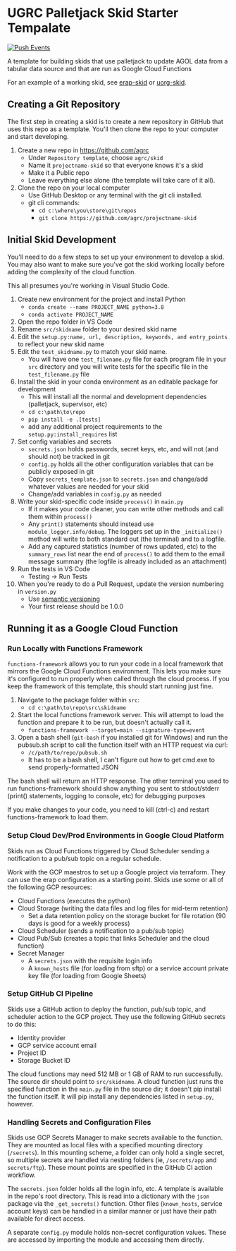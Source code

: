 # UGRC Palletjack Skid Starter Tempalate

[![Push Events](https://github.com/agrc/broadband-speedtest-skid/actions/workflows/push.yml/badge.svg)](https://github.com/agrc/broadband-speedtest-skid/actions/workflows/push.yml)

A template for building skids that use palletjack to update AGOL data from a tabular data source and that are run as Google Cloud Functions

For an example of a working skid, see [erap-skid](https://github.com/agrc/erap-skid) or [uorg-skid](https://github.com/agrc/uorg-skid).

## Creating a Git Repository

The first step in creating a skid is to create a new repository in GitHub that uses this repo as a template. You'll then clone the repo to your computer and start developing.

1. Create a new repo in <https://github.com/agrc>
   - Under `Repository template`, choose `agrc/skid`
   - Name it `projectname-skid` so that everyone knows it's a skid
   - Make it a Public repo
   - Leave everything else alone (the template will take care of it all).
1. Clone the repo on your local computer
   - Use GitHub Desktop or any terminal with the git cli installed.
   - git cli commands:
      - `cd c:\where\you\store\git\repos`
      - `git clone https://github.com/agrc/projectname-skid`

## Initial Skid Development

You'll need to do a few steps to set up your environment to develop a skid. You may also want to make sure you've got the skid working locally before adding the complexity of the cloud function.

This all presumes you're working in Visual Studio Code.

1. Create new environment for the project and install Python
   - `conda create --name PROJECT_NAME python=3.8`
   - `conda activate PROJECT_NAME`
1. Open the repo folder in VS Code
1. Rename `src/skidname` folder to your desired skid name
1. Edit the `setup.py:name, url, description, keywords, and entry_points` to reflect your new skid name
1. Edit the `test_skidname.py` to match your skid name.
   - You will have one `test_filename.py` file for each program file in your `src` directory and you will write tests for the specific file in the `test_filename.py` file
1. Install the skid in your conda environment as an editable package for development
   - This will install all the normal and development dependencies (palletjack, supervisor, etc)
   - `cd c:\path\to\repo`
   - `pip install -e .[tests]`
   - add any additional project requirements to the `setup.py:install_requires` list
1. Set config variables and secrets
   - `secrets.json` holds passwords, secret keys, etc, and will not (and should not) be tracked in git
   - `config.py` holds all the other configuration variables that can be publicly exposed in git
   - Copy `secrets_template.json` to `secrets.json` and change/add whatever values are needed for your skid
   - Change/add variables in `config.py` as needed
1. Write your skid-specific code inside `process()` in `main.py`
   - If it makes your code cleaner, you can write other methods and call them within `process()`
   - Any `print()` statements should instead use `module_logger.info/debug`. The loggers set up in the `_initialize()` method will write to both standard out (the terminal) and to a logfile.
   - Add any captured statistics (number of rows updated, etc) to the `summary_rows` list near the end of `process()` to add them to the email message summary (the logfile is already included as an attachment)
1. Run the tests in VS Code
   - Testing -> Run Tests
1. When you're ready to do a Pull Request, update the version numbering in `version.py`
   - Use [semantic versioning](https://semver.org/#summary)
   - Your first release should be 1.0.0

## Running it as a Google Cloud Function

### Run Locally with Functions Framework

`functions-framework` allows you to run your code in a local framework that mirrors the Google Cloud Functions environment. This lets you make sure it's configured to run properly when called through the cloud process. If you keep the framework of this template, this should start running just fine.

1. Navigate to the package folder within `src`:
   - `cd c:\path\to\repo\src\skidname`
1. Start the local functions framework server. This will attempt to load the function and prepare it to be run, but doesn't actually call it.
   - `functions-framework --target=main --signature-type=event`
1. Open a bash shell (`git-bash` if you installed git for Windows) and run the pubsub.sh script to call the function itself with an HTTP request via curl:
   - `/c/path/to/repo/pubsub.sh`
   - It has to be a bash shell, I can't figure out how to get cmd.exe to send properly-formatted JSON

The bash shell will return an HTTP response. The other terminal you used to run functions-framework should show anything you sent to stdout/stderr (print() statements, logging to console, etc) for debugging purposes

If you make changes to your code, you need to kill (ctrl-c) and restart functions-framework to load them.

### Setup Cloud Dev/Prod Environments in Google Cloud Platform

Skids run as Cloud Functions triggered by Cloud Scheduler sending a notification to a pub/sub topic on a regular schedule.

Work with the GCP maestros to set up a Google project via terraform. They can use the erap configuration as a starting point. Skids use some or all of the following GCP resources:

- Cloud Functions (executes the python)
- Cloud Storage (writing the data files and log files for mid-term retention)
  - Set a data retention policy on the storage bucket for file rotation (90 days is good for a weekly process)
- Cloud Scheduler (sends a notification to a pub/sub topic)
- Cloud Pub/Sub (creates a topic that links Scheduler and the cloud function)
- Secret Manager
  - A `secrets.json` with the requisite login info
  - A `known_hosts` file (for loading from sftp) or a service account private key file (for loading from Google Sheets)

### Setup GitHub CI Pipeline

Skids use a GitHub action to deploy the function, pub/sub topic, and scheduler action to the GCP project. They use the following GitHub secrets to do this:

- Identity provider
- GCP service account email
- Project ID
- Storage Bucket ID

The cloud functions may need 512 MB or 1 GB of RAM to run successfully. The source dir should point to `src/skidname`. A cloud function just runs the specified function in the `main.py` file in the source dir; it doesn't pip install the function itself. It will pip install any dependencies listed in `setup.py`, however.

### Handling Secrets and Configuration Files

Skids use GCP Secrets Manager to make secrets available to the function. They are mounted as local files with a specified mounting directory (`/secrets`). In this mounting scheme, a folder can only hold a single secret, so multiple secrets are handled via nesting folders (ie, `/secrets/app` and `secrets/ftp`). These mount points are specified in the GitHub CI action workflow.

The `secrets.json` folder holds all the login info, etc. A template is available in the repo's root directory. This is read into a dictionary with the `json` package via the `_get_secrets()` function. Other files (`known_hosts`, service account keys) can be handled in a similar manner or just have their path available for direct access.

A separate `config.py` module holds non-secret configuration values. These are accessed by importing the module and accessing them directly.
